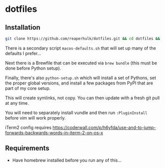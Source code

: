 # dotfiles

## Installation

```bash
git clone https://github.com/reaperhulk/dotfiles.git && cd dotfiles && ./install-dotfiles.sh
```

There is a secondary script `macos-defaults.sh` that will set up many of the defaults I prefer...

Next there is a Brewfile that can be executed via `brew bundle` (this must be done before Python setup).

Finally, there's also `python-setup.sh` which will install a set of Pythons, set the proper global versions,
and install a few packages from PyPI that are part of my core setup.

This will create symlinks, not copy. You can then update with a fresh git pull at any time.

You will need to separately install vundle and then run `:PluginInstall` before vim will
work properly.

iTerm2 config requires https://coderwall.com/p/h6yfda/use-and-to-jump-forwards-backwards-words-in-iterm-2-on-os-x

## Requirements
* Have homebrew installed before you run any of this...
